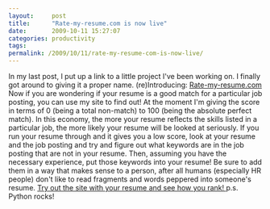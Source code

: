 ```yaml
---
layout:     post
title:      "Rate-my-resume.com is now live"
date:       2009-10-11 15:27:07
categories: productivity
tags:  
permalink: /2009/10/11/rate-my-resume-com-is-now-live/
---
```

In my last post, I put up a link to a little project I've been working on. I finally got around to giving it a proper name. (re)Introducing: [Rate-my-resume.com](http://rate-my-resume.com) Now if you are wondering if your resume is a good match for a particular job posting, you can use my site to find out! At the moment I'm giving the score in terms of 0 (being a total non-match) to 100 (being the absolute perfect match). In this economy, the more your resume reflects the skills listed in a particular job, the more likely your resume will be looked at seriously. If you run your resume through and it gives you a low score, look at your resume and the job posting and try and figure out what keywords are in the job posting that are not in your resume. Then, assuming you have the necessary experience, put those keywords into your resume! Be sure to add them in a way that makes sense to a person, after all humans (especially HR people) don't like to read fragments and words peppered into someone's resume. [Try out the site with your resume and see how you rank! ](http://rate-my-resume.com) p.s. Python rocks!
